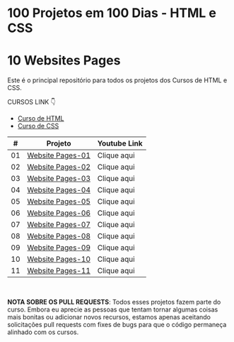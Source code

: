 # 100 Projetos em 100 Dias - HTML e CSS
# 10 Websites Pages

Este é o principal repositório para todos os projetos dos Cursos de HTML e CSS.

CURSOS LINK 👇

-   [Curso de HTML](https://johnpires.com/cursos/html-tutorial/)
-   [Curso de CSS](https://johnpires.com/cursos/css-fundamentos-basicos/)


|  #  | Projeto                                                                                                      | Youtube Link    |
| :-: | --------------------------------------------------------------------------------------------------------------------------- | --------------------------------------------------------------------------------- |
| 01  | [Website Pages-01](https://github.com/johnpires/10-websites-pages/tree/main/Website-Pages-01)      | Clique aqui |
| 02  | [Website Pages-02](https://github.com/johnpires/10-websites-pages/tree/main/Website-Pages-02)      | Clique aqui |
| 03  | [Website Pages-03](https://github.com/johnpires/10-websites-pages/tree/main/Website-Pages-03)      | Clique aqui |
| 04  | [Website Pages-04](https://github.com/johnpires/10-websites-pages/tree/main/Website-Pages-04)      | Clique aqui |
| 05  | [Website Pages-05](https://github.com/johnpires/10-websites-pages/tree/main/Website-Pages-05)      | Clique aqui |
| 06  | [Website Pages-06](https://github.com/johnpires/10-websites-pages/tree/main/Website-Pages-06)      | Clique aqui |
| 07  | [Website Pages-07](https://github.com/johnpires/10-websites-pages/tree/main/Website-Pages-07)      | Clique aqui |
| 08  | [Website Pages-08]()      | Clique aqui |
| 09  | [Website Pages-09]()      | Clique aqui |
| 10  | [Website Pages-10]()      | Clique aqui |
| 11  | [Website Pages-11]()      | Clique aqui |


<br>

**NOTA SOBRE OS PULL REQUESTS**: Todos esses projetos fazem parte do curso. Embora eu aprecie as pessoas que tentam tornar algumas coisas mais bonitas ou adicionar novos recursos, estamos apenas aceitando solicitações pull requests com fixes de bugs para que o código permaneça alinhado com os cursos.